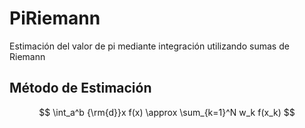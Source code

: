 # PiRiemann
Estimación del valor de pi mediante integración utilizando sumas de Riemann

## Método de Estimación
$$
\int_a^b {\rm{d}}x f(x) \approx \sum_{k=1}^N w_k f(x_k) 
$$

